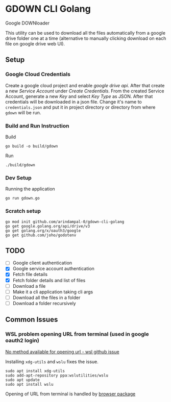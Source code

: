 # GDOWN CLI Golang

Google DOWNloader

This utility can be used to download all the files automatically from a google drive folder one at a time (alternative to manually clicking download on each file on google drive web UI).

## Setup

### Google Cloud Credentials

Create a google cloud project and enable *google drive api*. After that create a new *Service Account* under *Create Credentials*. From the created Service Account, generate a new *Key* and select *Key Type* as JSON. After that credentials will be downloaded in a json file. Change it's name to `credentials.json` and put it in project directory or directory from where `gdown` will be run.

### Build and Run Instruction

Build
```shell
go build -o build/gdown
```

Run
```shell
./build/gdown
```

### Dev Setup

Running the application
```shell
go run gdown.go
```

### Scratch setup

```shell
go mod init github.com/arindampal-0/gdown-cli-golang
go get google.golang.org/api/drive/v3
go get golang.org/x/oauth3/google
go get github.com/joho/godotenv
```

## TODO

- [ ] Google client authentication
- [x] Google service account authentication
- [x] Fetch file details
- [x] Fetch folder details and list of files
- [ ] Download a file
- [ ] Make it a cli application taking cli args
- [ ] Download all the files in a folder
- [ ] Download a folder recursively

## Common Issues

### WSL problem opening URL from terminal (used in google oauth2 login)

[No method available for opening url - wsl github issue](https://github.com/microsoft/WSL/issues/8892)

Installing `xdg-utils` and `wslu` fixes the issue.
```shell
sudo apt install xdg-utils
sudo add-apt-repository ppa:wslutilities/wslu
sudo apt update
sudo apt install wslu
```

Opening of URL from terminal is handled by [browser package](https://github.com/pkg/browser)
